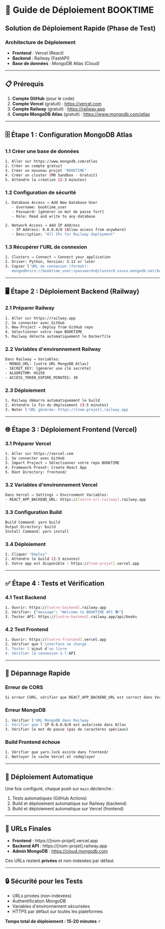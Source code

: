 # 🚀 Guide de Déploiement BOOKTIME

## Solution de Déploiement Rapide (Phase de Test)

### Architecture de Déploiement
- **Frontend** : Vercel (React)
- **Backend** : Railway (FastAPI)
- **Base de données** : MongoDB Atlas (Cloud)

---

## 📋 Prérequis

1. **Compte GitHub** (pour le code)
2. **Compte Vercel** (gratuit) : https://vercel.com
3. **Compte Railway** (gratuit) : https://railway.app
4. **Compte MongoDB Atlas** (gratuit) : https://www.mongodb.com/atlas

---

## 🗄️ Étape 1 : Configuration MongoDB Atlas

### 1.1 Créer une base de données
```bash
1. Aller sur https://www.mongodb.com/atlas
2. Créer un compte gratuit
3. Créer un nouveau projet "BOOKTIME"
4. Créer un cluster (M0 Sandbox - Gratuit)
5. Attendre la création (2-3 minutes)
```

### 1.2 Configuration de sécurité
```bash
1. Database Access → Add New Database User
   - Username: booktime_user
   - Password: [générer un mot de passe fort]
   - Role: Read and write to any database

2. Network Access → Add IP Address
   - IP Address: 0.0.0.0/0 (Allow access from anywhere)
   - Description: "All IPs for Railway deployment"
```

### 1.3 Récupérer l'URL de connexion
```bash
1. Clusters → Connect → Connect your application
2. Driver: Python, Version: 3.12 or later
3. Copier l'URL de connexion (format):
   mongodb+srv://booktime_user:<password>@cluster0.xxxxx.mongodb.net/booktime?retryWrites=true&w=majority
```

---

## 🖥️ Étape 2 : Déploiement Backend (Railway)

### 2.1 Préparer Railway
```bash
1. Aller sur https://railway.app
2. Se connecter avec GitHub
3. New Project → Deploy from GitHub repo
4. Sélectionner votre repo BOOKTIME
5. Railway détecte automatiquement le Dockerfile
```

### 2.2 Variables d'environnement Railway
```bash
Dans Railway → Variables:
- MONGO_URL: [votre URL MongoDB Atlas]
- SECRET_KEY: [générer une clé secrète]
- ALGORITHM: HS256
- ACCESS_TOKEN_EXPIRE_MINUTES: 30
```

### 2.3 Déploiement
```bash
1. Railway démarre automatiquement le build
2. Attendre la fin du déploiement (3-5 minutes)
3. Noter l'URL générée: https://[nom-projet].railway.app
```

---

## 🌐 Étape 3 : Déploiement Frontend (Vercel)

### 3.1 Préparer Vercel
```bash
1. Aller sur https://vercel.com
2. Se connecter avec GitHub
3. Import Project → Sélectionner votre repo BOOKTIME
4. Framework Preset: Create React App
5. Root Directory: frontend/
```

### 3.2 Variables d'environnement Vercel
```bash
Dans Vercel → Settings → Environment Variables:
- REACT_APP_BACKEND_URL: https://[votre-url-railway].railway.app
```

### 3.3 Configuration Build
```bash
Build Command: yarn build
Output Directory: build
Install Command: yarn install
```

### 3.4 Déploiement
```bash
1. Cliquer "Deploy"
2. Attendre le build (2-3 minutes)
3. Votre app est disponible : https://[nom-projet].vercel.app
```

---

## ✅ Étape 4 : Tests et Vérification

### 4.1 Test Backend
```bash
1. Ouvrir: https://[votre-backend].railway.app
2. Vérifier: {"message": "Welcome to BOOKTIME API 📚"}
3. Tester API: https://[votre-backend].railway.app/api/books
```

### 4.2 Test Frontend
```bash
1. Ouvrir: https://[votre-frontend].vercel.app
2. Vérifier que l'interface se charge
3. Tester l'ajout d'un livre
4. Vérifier la connexion à l'API
```

---

## 🔧 Dépannage Rapide

### Erreur de CORS
```bash
Si erreur CORS, vérifier que REACT_APP_BACKEND_URL est correct dans Vercel
```

### Erreur MongoDB
```bash
1. Vérifier l'URL MongoDB dans Railway
2. Vérifier que l'IP 0.0.0.0/0 est autorisée dans Atlas
3. Vérifier le mot de passe (pas de caractères spéciaux)
```

### Build Frontend échoue
```bash
1. Vérifier que yarn.lock existe dans frontend/
2. Nettoyer le cache Vercel et redéployer
```

---

## 🚀 Déploiement Automatique

Une fois configuré, chaque push sur `main` déclenche :
1. Tests automatiques (GitHub Actions)
2. Build et déploiement automatique sur Railway (backend)
3. Build et déploiement automatique sur Vercel (frontend)

---

## 📱 URLs Finales

- **Frontend** : https://[nom-projet].vercel.app
- **Backend API** : https://[nom-projet].railway.app
- **Admin MongoDB** : https://cloud.mongodb.com

Ces URLs restent **privées** et non-indexées par défaut.

---

## 🔒 Sécurité pour les Tests

- URLs privées (non-indexées)
- Authentification MongoDB
- Variables d'environnement sécurisées
- HTTPS par défaut sur toutes les plateformes

**Temps total de déploiement : 15-20 minutes** ⚡